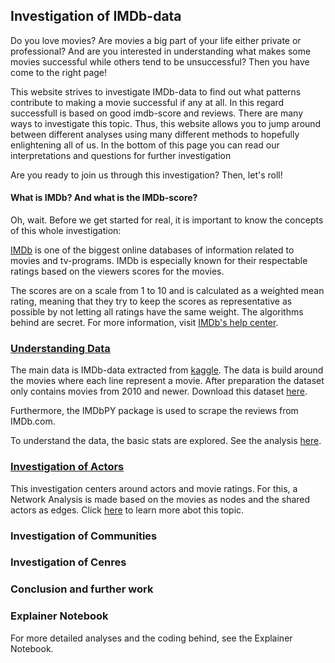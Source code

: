 ## Investigation of IMDb-data

Do you love movies? Are movies a big part of your life either private or professional? And are you interested in understanding what makes some movies successful while others tend to be unsuccessful? Then you have come to the right page!

This website strives to investigate IMDb-data to find out what patterns contribute to making a movie successful if any at all. In this regard successfull is based on good imdb-score and reviews. There are many ways to investigate this topic. Thus, this website allows you to jump around between different analyses using many different methods to hopefully enlightening all of us. In the bottom of this page you can read our interpretations and questions for further investigation

Are you ready to join us through this investigation? Then, let's roll!

#### What is IMDb? And what is the IMDb-score?
Oh, wait. Before we get started for real, it is important to know the concepts of this whole investigation:

[IMDb](https://www.imdb.com/) is one of the biggest online databases of information related to movies and tv-programs. IMDb is especially known for their respectable ratings based on the viewers scores for the movies. 

The scores are on a scale from 1 to 10 and is calculated as a weighted mean rating, meaning that they try to keep the scores as representative as possible by not letting all ratings have the same weight. The algorithms behind are secret. For more information, visit [IMDb's help center](https://help.imdb.com/article/imdb/track-movies-tv/ratings-faq/G67Y87TFYYP6TWAV#).

### [Understanding Data](https://lauramarott.github.io/SocialGraphs/BasicStats)

The main data is IMDb-data extracted from [kaggle](https://www.kaggle.com/carolzhangdc/imdb-5000-movie-dataset). The data is build around the movies where each line represent a movie.
After preparation the dataset only contains movies from 2010 and newer. Download this dataset [here](https://github.com/LauraMarott/SocialGraphs/blob/master/dataset.csv).

Furthermore, the IMDbPY package is used to scrape the reviews from IMDb.com. 

To understand the data, the basic stats are explored. See the analysis [here](https://lauramarott.github.io/SocialGraphs/BasicStats).

### [Investigation of Actors](https://lauramarott.github.io/SocialGraphs/Actors)

This investigation centers around actors and movie ratings. For this, a Network Analysis is made based on the movies as nodes and the shared actors as edges. Click [here](https://lauramarott.github.io/SocialGraphs/Actors) to learn more abot this topic.

### Investigation of Communities

### Investigation of Cenres

### Conclusion and further work

### Explainer Notebook

For more detailed analyses and the coding behind, see the Explainer Notebook. 
